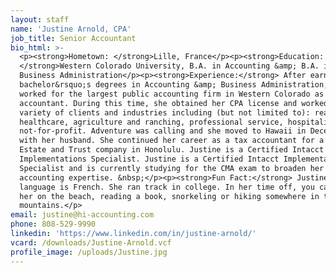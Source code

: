 ```yaml
---
layout: staff
name: 'Justine Arnold, CPA'
job_title: Senior Accountant
bio_html: >-
  <p><strong>Hometown: </strong>Lille, France</p><p><strong>Education:
  </strong>Western Colorado University, B.A. in Accounting &amp; B.A. in
  Business Administration</p><p><strong>Experience:</strong> After earning her
  bachelor&rsquo;s degrees in Accounting &amp; Business Administration, Justine
  worked for the largest public accounting firm in Western Colorado as a tax
  accountant. During this time, she obtained her CPA license and worked with a
  variety of clients and industries including (but not limited to): real estate,
  healthcare, agriculture and ranching, professional service, hospitality and
  not-for-profit. Adventure was calling and she moved to Hawaii in December 2019
  with her husband. She continued her career as a tax accountant for a small
  Estate and Trust company in Honolulu. Justine is a Certified Intacct
  Implementations Specialist. Justine is a Certified Intacct Implementations
  Specialist and is currently studying for the CMA exam to broaden her
  accounting expertise. &nbsp;</p><p><strong>Fun Fact:</strong> Justine's native
  language is French. She ran track in college. In her time off, you can find
  her on the beach, reading a book, snorkeling or hiking somewhere in the
  mountains.</p>
email: justine@hi-accounting.com
phone: 808-529-9990
linkedin: 'https://www.linkedin.com/in/justine-arnold/'
vcard: /downloads/Justine-Arnold.vcf
profile_image: /uploads/Justine.jpg
---
```


